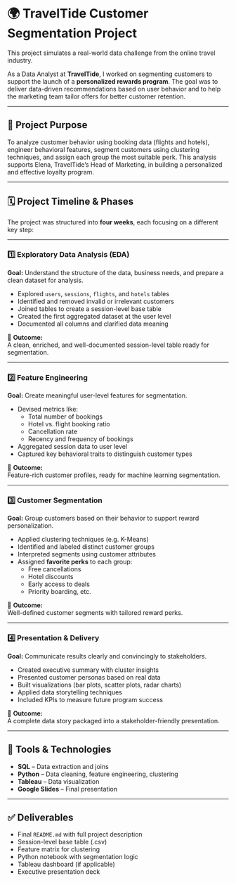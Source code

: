 # 🌍 TravelTide Customer Segmentation Project

This project simulates a real-world data challenge from the online travel industry.

As a Data Analyst at **TravelTide**, I worked on segmenting customers to support the launch of a **personalized rewards program**. The goal was to deliver data-driven recommendations based on user behavior and to help the marketing team tailor offers for better customer retention.

---

## 🧭 Project Purpose

To analyze customer behavior using booking data (flights and hotels), engineer behavioral features, segment customers using clustering techniques, and assign each group the most suitable perk. This analysis supports Elena, TravelTide’s Head of Marketing, in building a personalized and effective loyalty program.

---

## 🗓️ Project Timeline & Phases

The project was structured into **four weeks**, each focusing on a different key step:

---

### 1️⃣ Exploratory Data Analysis (EDA)

**Goal:** Understand the structure of the data, business needs, and prepare a clean dataset for analysis.

- Explored `users`, `sessions`, `flights`, and `hotels` tables  
- Identified and removed invalid or irrelevant customers  
- Joined tables to create a session-level base table  
- Created the first aggregated dataset at the user level  
- Documented all columns and clarified data meaning

📌 **Outcome:**  
A clean, enriched, and well-documented session-level table ready for segmentation.

---

### 2️⃣ Feature Engineering

**Goal:** Create meaningful user-level features for segmentation.

- Devised metrics like:
  - Total number of bookings  
  - Hotel vs. flight booking ratio  
  - Cancellation rate  
  - Recency and frequency of bookings  
- Aggregated session data to user level  
- Captured key behavioral traits to distinguish customer types

📌 **Outcome:**  
Feature-rich customer profiles, ready for machine learning segmentation.

---

### 3️⃣ Customer Segmentation

**Goal:** Group customers based on their behavior to support reward personalization.

- Applied clustering techniques (e.g. K-Means)
- Identified and labeled distinct customer groups
- Interpreted segments using customer attributes
- Assigned **favorite perks** to each group:
  - Free cancellations  
  - Hotel discounts  
  - Early access to deals  
  - Priority boarding, etc.

📌 **Outcome:**  
Well-defined customer segments with tailored reward perks.

---

### 4️⃣ Presentation & Delivery

**Goal:** Communicate results clearly and convincingly to stakeholders.

- Created executive summary with cluster insights  
- Presented customer personas based on real data  
- Built visualizations (bar plots, scatter plots, radar charts)  
- Applied data storytelling techniques  
- Included KPIs to measure future program success

📌 **Outcome:**  
A complete data story packaged into a stakeholder-friendly presentation.

---

## 🧰 Tools & Technologies

- **SQL** – Data extraction and joins  
- **Python** – Data cleaning, feature engineering, clustering  
- **Tableau** – Data visualization  
- **Google Slides** – Final presentation

---

## ✅ Deliverables

- Final `README.md` with full project description  
- Session-level base table (.csv)  
- Feature matrix for clustering  
- Python notebook with segmentation logic  
- Tableau dashboard (if applicable)  
- Executive presentation deck  
